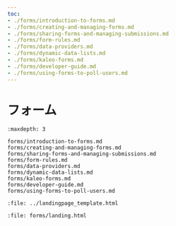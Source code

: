 ```yaml
---
toc:
- ./forms/introduction-to-forms.md
- ./forms/creating-and-managing-forms.md
- ./forms/sharing-forms-and-managing-submissions.md
- ./forms/form-rules.md
- ./forms/data-providers.md
- ./forms/dynamic-data-lists.md
- ./forms/kaleo-forms.md
- ./forms/developer-guide.md
- ./forms/using-forms-to-poll-users.md
---
```

# フォーム

```{toctree}
:maxdepth: 3

forms/introduction-to-forms.md
forms/creating-and-managing-forms.md
forms/sharing-forms-and-managing-submissions.md
forms/form-rules.md
forms/data-providers.md
forms/dynamic-data-lists.md
forms/kaleo-forms.md
forms/developer-guide.md
forms/using-forms-to-poll-users.md
```

```{raw} html
:file: ../landingpage_template.html
```

```{raw} html
:file: forms/landing.html
```

